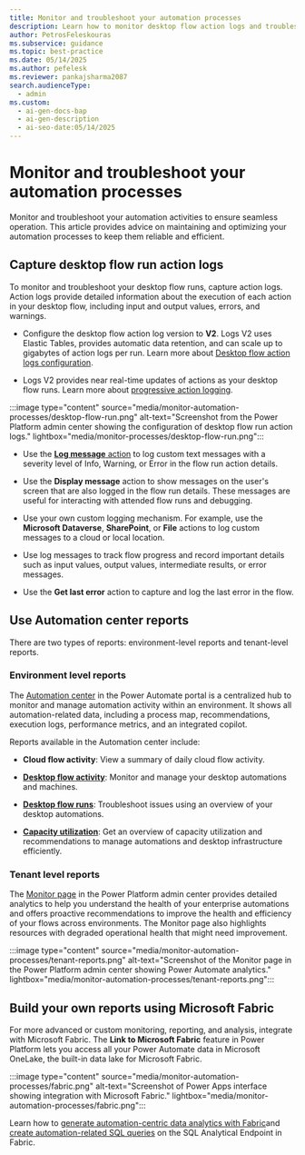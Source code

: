 ```yaml
---
title: Monitor and troubleshoot your automation processes
description: Learn how to monitor desktop flow action logs and troubleshoot issues effectively to ensure smooth automation processes in Power Automate.
author: PetrosFeleskouras
ms.subservice: guidance
ms.topic: best-practice
ms.date: 05/14/2025
ms.author: pefelesk
ms.reviewer: pankajsharma2087
search.audienceType:
  - admin
ms.custom:
  - ai-gen-docs-bap
  - ai-gen-description
  - ai-seo-date:05/14/2025
---
```


# Monitor and troubleshoot your automation processes

Monitor and troubleshoot your automation activities to ensure seamless operation. This article provides advice on maintaining and optimizing your automation processes to keep them reliable and efficient. 

## Capture desktop flow run action logs

To monitor and troubleshoot your desktop flow runs, capture action logs. Action logs provide detailed information about the execution of each action in your desktop flow, including input and output values, errors, and warnings.

- Configure the desktop flow action log version to **V2**. Logs V2 uses Elastic Tables, provides automatic data retention, and can scale up to gigabytes of action logs per run. Learn more about [Desktop flow action logs configuration](../../desktop-flows/configure-desktop-flow-logs.md).

- Logs V2 provides near real-time updates of actions as your desktop flow runs. Learn more about [progressive action logging](../../desktop-flows/monitor-run-details.md#progressive-action-logging).

:::image type="content" source="media/monitor-automation-processes/desktop-flow-run.png" alt-text="Screenshot from the Power Platform admin center showing the configuration of desktop flow run action logs." lightbox="media/monitor-processes/desktop-flow-run.png":::

- Use the [**Log message** action](../../desktop-flows/actions-reference/logging.md) to log custom text messages with a severity level of Info, Warning, or Error in the flow run action details.

- Use the **Display message** action to show messages on the user's screen that are also logged in the flow run details. These messages are useful for interacting with attended flow runs and debugging.

- Use your own custom logging mechanism. For example, use the **Microsoft Dataverse**, **SharePoint**, or **File** actions to log custom messages to a cloud or local location.

- Use log messages to track flow progress and record important details such as input values, output values, intermediate results, or error messages.

- Use the **Get last error** action to capture and log the last error in the flow.

## Use Automation center reports

There are two types of reports: environment-level reports and tenant-level reports.

### Environment level reports

The [Automation center](../../automation-center-overview.md) in the Power Automate portal is a centralized hub to monitor and manage automation activity within an environment. It shows all automation-related data, including a process map, recommendations, execution logs, performance metrics, and an integrated copilot.

Reports available in the Automation center include:

- **Cloud flow activity**: View a summary of daily cloud flow activity.

- [**Desktop flow activity**](../../desktop-flows/desktop-flow-activity.md): Monitor and manage your desktop automations and machines.

- [**Desktop flow runs**](../../desktop-flows/monitor-desktop-flow-runs.md): Troubleshoot issues using an overview of your desktop automations.

- [**Capacity utilization**](../../desktop-flows/capacity-utilization.md): Get an overview of capacity utilization and recommendations to manage automations and desktop infrastructure efficiently.

### Tenant level reports

The [Monitor page](/power-platform/admin/monitoring/monitoring-overview) in the Power Platform admin center provides detailed analytics to help you understand the health of your enterprise automations and offers proactive recommendations to improve the health and efficiency of your flows across environments. The Monitor page also highlights resources with degraded operational health that might need improvement.

:::image type="content" source="media/monitor-automation-processes/tenant-reports.png" alt-text="Screenshot of the Monitor page in the Power Platform admin center showing Power Automate analytics." lightbox="media/monitor-automation-processes/tenant-reports.png":::

## Build your own reports using Microsoft Fabric

For more advanced or custom monitoring, reporting, and analysis, integrate with Microsoft Fabric. The **Link to Microsoft Fabric** feature in Power Platform lets you access all your Power Automate data in Microsoft OneLake, the built-in data lake for Microsoft Fabric.

:::image type="content" source="media/monitor-automation-processes/fabric.png" alt-text="Screenshot of Power Apps interface showing integration with Microsoft Fabric." lightbox="media/monitor-automation-processes/fabric.png":::

Learn how to [generate automation-centric data analytics with Fabric](../../automation-analytics-with-fabric-introduction.md)and [create automation-related SQL queries](../../automation-analytics-with-fabric-queries.md) on the SQL Analytical Endpoint in Fabric.
